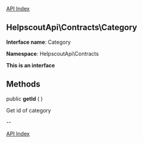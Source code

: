 [API Index](ApiIndex.md)


HelpscoutApi\Contracts\Category
---------------



    

    


**Interface name**: Category

**Namespace**: HelpscoutApi\Contracts

**This is an interface**







Methods
-------


public **getId** (  )


Get id of category








--

[API Index](ApiIndex.md)

